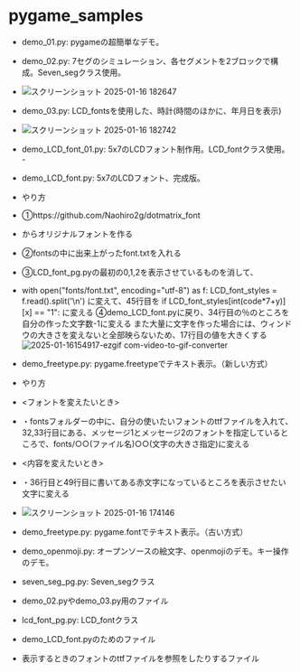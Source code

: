 # pygame_samples

 - demo_01.py: pygameの超簡単なデモ。
 - demo_02.py: 7セグのシミュレーション、各セグメントを2ブロックで構成。Seven_segクラス使用。
 -  ![スクリーンショット 2025-01-16 182647](https://github.com/user-attachments/assets/01e49458-5eaf-4e9f-a5c4-5ff23854cd5c)
 - demo_03.py: LCD_fontsを使用した、時計(時間のほかに、年月日を表示)
 - ![スクリーンショット 2025-01-16 182742](https://github.com/user-attachments/assets/3ae9dd7e-4fff-4466-adef-4d31b9a83a8d)
 - demo_LCD_font_01.py: 5x7のLCDフォント制作用。LCD_fontクラス使用。 -
 - demo_LCD_font.py: 5x7のLCDフォント、完成版。
 - やり方
 - ①https://github.com/Naohiro2g/dotmatrix_font
 - からオリジナルフォントを作る
 - ②fontsの中に出来上がったfont.txtを入れる
 - ③LCD_font_pg.pyの最初の0,1,2を表示させているものを消して、
 - with open("fonts/font.txt", encoding="utf-8") as f:
        LCD_font_styles = f.read().split('\n')
   に変えて、45行目を
   if LCD_font_styles[int(code*7+y)][x] == "1":
   に変える
   ④demo_LCD_font.pyに戻り、34行目の％のところを自分の作った文字数-1に変える
   また大量に文字を作った場合には、ウィンドウの大きさを変えないと全部映らないため、17行目の値を大きくする
![2025-01-16154917-ezgif com-video-to-gif-converter](https://github.com/user-attachments/assets/0a5dbc7b-a15f-4aaa-b718-6cb85f919cb7)

 - demo_freetype.py: pygame.freetypeでテキスト表示。（新しい方式）
 - やり方
 - <フォントを変えたいとき>
 - ・fontsフォルダーの中に、自分の使いたいフォントのttfファイルを入れて、32,33行目にある、メッセージ1とメッセージ2のフォントを指定しているところで、fonts/○○(ファイル名)○○(文字の大きさ指定)に変える
 - <内容を変えたいとき>
 - ・36行目と49行目に書いてある赤文字になっているところを表示させたい文字に変える
 - ![スクリーンショット 2025-01-16 174146](https://github.com/user-attachments/assets/28d3a725-dad9-4b76-ad92-94748193b360)
 - demo_freetype.py: pygame.fontでテキスト表示。（古い方式）

 - demo_openmoji.py: オープンソースの絵文字、openmojiのデモ。キー操作のデモ。
 - seven_seg_pg.py: Seven_segクラス
 - demo_02.pyやdemo_03.py用のファイル
 - lcd_font_pg.py: LCD_fontクラス
 - demo_LCD_font.pyのためのファイル
 - 表示するときのフォントのttfファイルを参照をしたりするファイル
